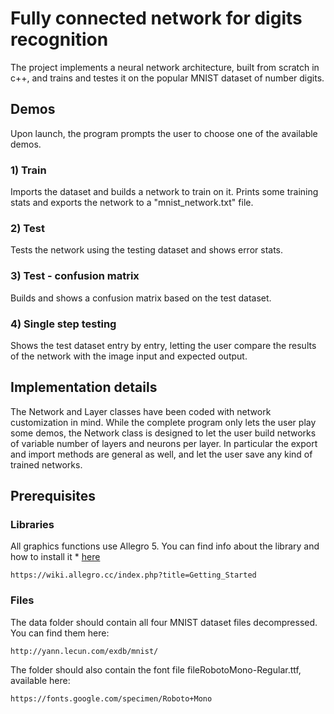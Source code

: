 # Fully connected network for digits recognition

The project implements a neural network architecture, built from scratch in c++, and trains and testes it on the popular MNIST dataset of number digits.

## Demos

Upon launch, the program prompts the user to choose one of the available demos.

### 1) Train
Imports the dataset and builds a network to train on it. Prints some training stats and exports the network to a "mnist_network.txt" file.
### 2) Test
Tests the network using the testing dataset and shows error stats.
### 3) Test - confusion matrix
Builds and shows a confusion matrix based on the test dataset.
### 4) Single step testing
Shows the test dataset entry by entry, letting the user compare the results of the network with the image input and expected output.

## Implementation details
The Network and Layer classes have been coded with network customization in mind. While the complete program only lets the user play some demos, the Network class is designed to let the user build networks of variable number of layers and neurons per layer. In particular the export and import methods are general as well, and let the user save any kind of trained networks.

## Prerequisites
### Libraries
All graphics functions use Allegro 5. You can find info about the library and how to install it * [here](https://wiki.allegro.cc/index.php?title=Getting_Started)
```
https://wiki.allegro.cc/index.php?title=Getting_Started
```
### Files
The data folder should contain all four MNIST dataset files decompressed. You can find them here:
```
http://yann.lecun.com/exdb/mnist/
```
The folder should also contain the font file fileRobotoMono-Regular.ttf, available here:
```
https://fonts.google.com/specimen/Roboto+Mono
```
